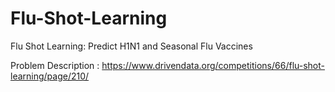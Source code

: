 # Flu-Shot-Learning

Flu Shot Learning: Predict H1N1 and Seasonal Flu Vaccines

Problem Description : https://www.drivendata.org/competitions/66/flu-shot-learning/page/210/
